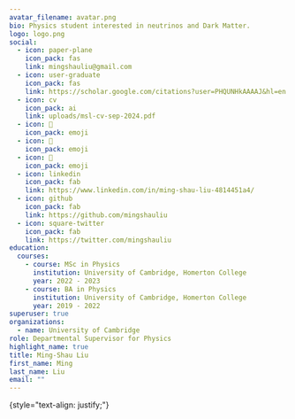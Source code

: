 ```yaml
---
avatar_filename: avatar.png
bio: Physics student interested in neutrinos and Dark Matter.
logo: logo.png
social:
  - icon: paper-plane
    icon_pack: fas
    link: mingshauliu@gmail.com
  - icon: user-graduate
    icon_pack: fas
    link: https://scholar.google.com/citations?user=PHQUNHkAAAAJ&hl=en
  - icon: cv
    icon_pack: ai
    link: uploads/msl-cv-sep-2024.pdf
  - icon: 🦦
    icon_pack: emoji
  - icon: 🦦
    icon_pack: emoji
  - icon: 🦦
    icon_pack: emoji
  - icon: linkedin
    icon_pack: fab
    link: https://www.linkedin.com/in/ming-shau-liu-4814451a4/
  - icon: github
    icon_pack: fab
    link: https://github.com/mingshauliu
  - icon: square-twitter
    icon_pack: fab
    link: https://twitter.com/mingshauliu
education:
  courses:
    - course: MSc in Physics
      institution: University of Cambridge, Homerton College
      year: 2022 - 2023
    - course: BA in Physics
      institution: University of Cambridge, Homerton College
      year: 2019 - 2022
superuser: true
organizations:
  - name: University of Cambridge
role: Departmental Supervisor for Physics
highlight_name: true
title: Ming-Shau Liu
first_name: Ming
last_name: Liu
email: ""
---
```

 
{style="text-align: justify;"}
